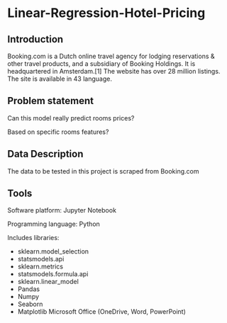 # Linear-Regression-Hotel-Pricing 
## Introduction
Booking.com is a Dutch online travel agency for lodging reservations & other travel products, and a subsidiary of Booking Holdings. It is headquartered in Amsterdam.[1]
The website has over 28 million listings.
The site is available in 43 language.


## Problem statement
Can this model really predict rooms prices?

Based on specific rooms features?

## Data Description
The data to be tested in this project is scraped from Booking.com

## Tools
Software platform: Jupyter Notebook

Programming language: Python

Includes libraries:

- sklearn.model_selection
- statsmodels.api
- sklearn.metrics
- statsmodels.formula.api
- sklearn.linear_model
- Pandas
- Numpy
- Seaborn
- Matplotlib
Microsoft Office (OneDrive, Word, PowerPoint)
